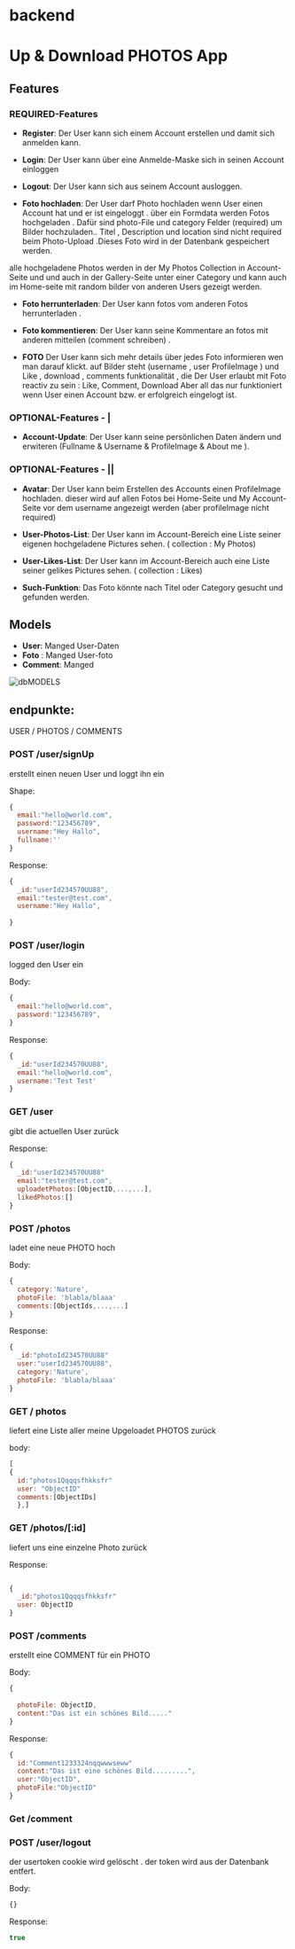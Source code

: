 # backend 
# Up & Download PHOTOS App

## Features

### REQUIRED-Features

- **Register**: Der User kann sich einem Account erstellen und damit sich anmelden kann.

- **Login**: Der User kann über eine Anmelde-Maske sich in seinen Account einloggen

- **Logout**: Der User kann sich aus seinem Account ausloggen.

- **Foto hochladen**: Der User darf Photo hochladen wenn User einen Account hat und er ist eingeloggt .
über ein Formdata werden Fotos hochgeladen . Dafür sind photo-File und category Felder  (required) um Bilder hochzuladen..
  Titel , Description und location sind nicht required beim Photo-Upload .Dieses Foto wird in der Datenbank gespeichert werden.

 alle hochgeladene Photos werden in der My Photos Collection in Account- Seite und und auch in der Gallery-Seite unter einer Category und kann auch im Home-seite mit random bilder von anderen Users gezeigt werden.


- **Foto herrunterladen**: Der User kann fotos vom anderen Fotos herrunterladen .

- **Foto kommentieren**: Der User kann seine Kommentare an fotos mit anderen mitteilen (comment schreiben) .


- **FOTO**
  Der User kann sich mehr details über jedes Foto informieren wen man darauf klickt.
  auf Bilder steht (username , user ProfileImage ) und Like , download , comments funktionalität 
  , die Der User erlaubt mit Foto reactiv zu sein : Like, Comment, Download  Aber all das nur funktioniert wenn User einen Account bzw. er  erfolgreich eingelogt ist.


### OPTIONAL-Features - |

- **Account-Update**: Der User kann seine persönlichen Daten ändern und erwiteren (Fullname & Username & ProfileImage &  About me ).


### OPTIONAL-Features - ||

- **Avatar**: Der User kann beim Erstellen des Accounts einen ProfileImage hochladen. dieser wird auf allen Fotos bei Home-Seite und My Account-Seite vor dem username angezeigt werden (aber profileImage nicht required)

- **User-Photos-List**: Der User kann im Account-Bereich eine Liste seiner eigenen hochgeladene Pictures sehen. ( collection : My Photos)

- **User-Likes-List**: Der User kann im Account-Bereich auch eine Liste seiner gelikes Pictures sehen. ( collection : Likes)

- **Such-Funktion**: Das Foto könnte nach Titel oder Category gesucht und gefunden werden.

## Models

- **User**: Manged User-Daten
- **Foto** : Manged User-foto
- **Comment**: Manged


![dbMODELS](https://user-images.githubusercontent.com/81626271/188525872-5c87ec0a-fa15-4abd-b018-841647048701.png)



## endpunkte:


USER / PHOTOS / COMMENTS


### POST /user/signUp

erstellt einen neuen User und loggt ihn ein

Shape:

```javaScript
{
  email:"hello@world.com",
  password:"123456789",
  username:"Hey Hallo",
  fullname:''
}
```

Response:

```javaScript
{
  _id:"userId234570UU88",
  email:"tester@test.com",
  username:"Hey Hallo",
  
}
```

### POST /user/login

logged den User ein

Body:

```javaScript
{
  email:"hello@world.com",
  password:"123456789",
}
```

Response:

```javaScript
{
  _id:"userId234570UU88",
  email:"hello@world.com",
  username:'Test Test'
}
```

### GET /user

gibt die actuellen User zurück

Response:

```javaScript
{
  _id:"userId234570UU88"
  email:"tester@test.com",
  uploadetPhotos:[ObjectID,...,...],
  likedPhotos:[]
}
```

### POST /photos
ladet eine neue PHOTO hoch

Body:

```javaScript
{
  category:'Nature',
  photoFile: 'blabla/blaaa'
  comments:[ObjectIds,...,...]
}
```

Response:

```javaScript
{
  _id:"photoId234570UU88"
  user:"userId234570UU88",
  category:'Nature',
  photoFile: 'blabla/blaaa'
}
```

### GET / photos


liefert eine Liste aller meine Upgeloadet PHOTOS zurück

body:

```JavaScript
[
{
  id:"photos1Qqqqsfhkksfr"
  user: "ObjectID"
  comments:[ObjectIDs]
  },]
```

### GET /photos/[:id]

liefert uns eine einzelne Photo zurück

Response:

```JavaScript

{
  _id:"photos1Qqqqsfhkksfr"
  user: ObjectID
}

```

### POST /comments

erstellt eine COMMENT für ein PHOTO

Body:

```javaScript
{
  
  photoFile: ObjectID,
  content:"Das ist ein schönes Bild....."
}
```

Response:

```javaScript
{
  id:"Comment1233324nqqwwwseww"
  content:"Das ist eine schönes Bild.........",
  user:"ObjectID",
  photoFile:"ObjectID"
}
```
### Get /comment 

### POST /user/logout

der usertoken cookie wird gelöscht . der token wird aus der Datenbank entfert.

Body:

```javaScript
{}
```

Response:

```javaScript
true
```
